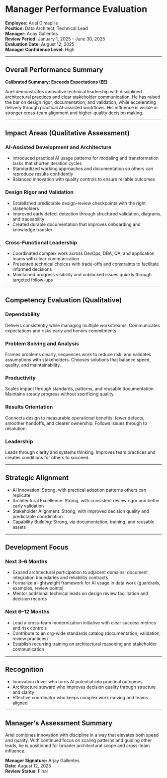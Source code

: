 # Manager Performance Evaluation

**Employee:** Ariel Dimapilis  
**Position:** Data Architect, Technical Lead  
**Manager:** Arjay Gallentes  
**Review Period:** January 1, 2025 - June 30, 2025  
**Evaluation Date:** August 12, 2025  
**Manager Confidence Level:** High

---

## Overall Performance Summary

**Calibrated Summary: Exceeds Expectations (EE)**

Ariel demonstrates innovative technical leadership with disciplined architectural practices and clear stakeholder communication. He has raised the bar on design rigor, documentation, and validation, while accelerating delivery through practical AI-assisted workflows. His influence is visible in stronger cross-team alignment and higher-quality decision making.

---

## Impact Areas (Qualitative Assessment)

### AI-Assisted Development and Architecture
- Introduced practical AI usage patterns for modeling and transformation tasks that shorten iteration cycles
- Standardized working approaches and documentation so others can reproduce results confidently
- Balanced innovation with quality controls to ensure reliable outcomes

### Design Rigor and Validation
- Established predictable design-review checkpoints with the right stakeholders
- Improved early defect detection through structured validation, diagrams, and traceability
- Created durable documentation that improves onboarding and knowledge transfer

### Cross-Functional Leadership
- Coordinated complex work across DevOps, DBA, QA, and application teams with clear communication
- Presented technical choices with trade-offs and constraints to facilitate informed decisions
- Maintained progress visibility and unblocked issues quickly through targeted follow-ups

---

## Competency Evaluation (Qualitative)

### Dependability
Delivers consistently while managing multiple workstreams. Communicates expectations and risks early and honors commitments.

### Problem Solving and Analysis
Frames problems clearly, sequences work to reduce risk, and validates assumptions with stakeholders. Chooses solutions that balance speed, quality, and maintainability.

### Productivity
Scales impact through standards, patterns, and reusable documentation. Maintains steady progress without sacrificing quality.

### Results Orientation
Connects design to measurable operational benefits: fewer defects, smoother handoffs, and clearer ownership. Follows issues through to resolution.

### Leadership
Leads through clarity and systems thinking. Improves team practices and creates conditions for others to succeed.

---

## Strategic Alignment
- AI Innovation: Strong, with practical adoption patterns others can replicate
- Architectural Excellence: Strong, with consistent review rigor and better early validation
- Stakeholder Alignment: Strong, with improved decision quality and predictable coordination
- Capability Building: Strong, via documentation, training, and reusable assets

---

## Development Focus

### Next 3–6 Months
- Expand architectural participation to adjacent domains; document integration boundaries and reliability contracts
- Formalize a lightweight framework for AI usage in data work (guardrails, examples, review points)
- Mentor additional technical leads on design review facilitation and decision records

### Next 6–12 Months
- Lead a cross-team modernization initiative with clear success metrics and risk controls
- Contribute to an org-wide standards catalog (documentation, validation, review practices)
- Establish recurring training on architectural reasoning and stakeholder communication

---

## Recognition
- Innovation driver who turns AI potential into practical outcomes
- Architecture steward who improves decision quality through structure and clarity
- Effective coordinator who keeps complex work moving and teams aligned

---

## Manager’s Assessment Summary
Ariel combines innovation with discipline in a way that elevates both speed and quality. With continued focus on scaling patterns and guiding other leads, he is positioned for broader architectural scope and cross-team influence.

**Manager Signature:** Arjay Gallentes  
**Date:** August 12, 2025  
**Review Status:** Final
